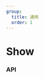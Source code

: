 ```yaml
---
group:
  title: 通用
  order: 1
---
```


# Show

<code src='./demo.tsx'></code>

### API

<API hideTitle src='./Show.tsx'></API>
